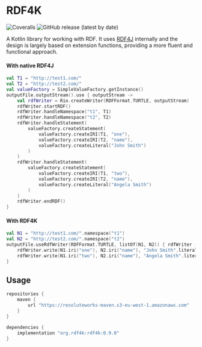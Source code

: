 # RDF4K

![Coveralls](https://img.shields.io/coverallsCoverage/github/cosmin-marginean/rdf4k)
![GitHub release (latest by date)](https://img.shields.io/github/v/release/cosmin-marginean/rdf4k)

A Kotlin library for working with RDF. It uses [RDF4J](https://rdf4j.org/) internally
and the design is largely based on extension functions, providing a more fluent and functional approach.

#### With native RDF4J
```kotlin
val T1 = "http://test1.com/"
val T2 = "http://test2.com/"
val valueFactory = SimpleValueFactory.getInstance()
outputFile.outputStream().use { outputStream ->
    val rdfWriter = Rio.createWriter(RDFFormat.TURTLE, outputStream)
    rdfWriter.startRDF()
    rdfWriter.handleNamespace("t1", T1)
    rdfWriter.handleNamespace("t2", T2)
    rdfWriter.handleStatement(
        valueFactory.createStatement(
            valueFactory.createIRI(T1, "one"),
            valueFactory.createIRI(T2, "name"),
            valueFactory.createLiteral("John Smith")
        )
    )
    rdfWriter.handleStatement(
        valueFactory.createStatement(
            valueFactory.createIRI(T1, "two"),
            valueFactory.createIRI(T2, "name"),
            valueFactory.createLiteral("Angela Smith")
        )
    )
    rdfWriter.endRDF()
}
```

#### With RDF4K
```kotlin
val N1 = "http://test1.com/".namespace("t1")
val N2 = "http://test2.com/".namespace("t2")
outputFile.useRdfWriter(RDFFormat.TURTLE, listOf(N1, N2)) { rdfWriter ->
    rdfWriter.write(N1.iri("one"), N2.iri("name"), "John Smith".literal())
    rdfWriter.write(N1.iri("two"), N2.iri("name"), "Angela Smith".literal())
}
```

## Usage
```groovy
repositories {
    maven {
        url "https://resoluteworks-maven.s3-eu-west-1.amazonaws.com"
    }
}

dependencies {
    implementation "org.rdf4k:rdf4k:0.9.0"
}
```
